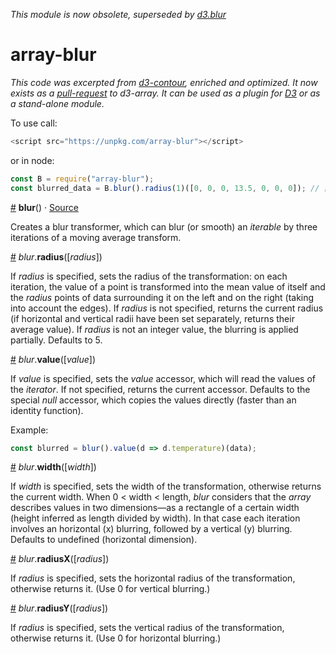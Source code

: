 _This module is now obsolete, superseded by [d3.blur](https://github.com/d3/d3-array/blob/main/README.md#blur)_

# array-blur

_This code was excerpted from [d3-contour](https://github.com/d3/d3-contour), enriched and optimized. It now exists as a [pull-request](https://github.com/d3/d3-array/pull/151) to d3-array. It can be used as a plugin for [D3](https://d3js.org/) or as a stand-alone module._

To use call:
```js
<script src="https://unpkg.com/array-blur"></script>
```

or in node:
```js
const B = require("array-blur");
const blurred_data = B.blur().radius(1)([0, 0, 0, 13.5, 0, 0, 0]); // [0.5, 1.5, 3, 3.5, 3, 1.5, 0.5, width: 7, height: 1]
```



<a name="blur" href="#blur">#</a> <b>blur</b>() · [Source](https://github.com/fil/array-blur/blob/master/src/blur.js)

Creates a blur transformer, which can blur (or smooth) an *iterable* by three iterations of a moving average transform.

<a name="blur_radius" href="#blur_radius">#</a> *blur*.<b>radius</b>([*radius*])

If *radius* is specified, sets the radius of the transformation: on each iteration, the value of a point is transformed into the mean value of itself and the *radius* points of data surrounding it on the left and on the right (taking into account the edges). If *radius* is not specified, returns the current radius (if horizontal and vertical radii have been set separately, returns their average value). If *radius* is not an integer value, the blurring is applied partially. Defaults to 5.

<a name="blur_value" href="#blur_value">#</a> *blur*.<b>value</b>([*value*])

If *value* is specified, sets the *value* accessor, which will read the values of the *iterator*. If not specified, returns the current accessor. Defaults to the special *null* accessor, which copies the values directly (faster than an identity function).

Example:
```js
const blurred = blur().value(d => d.temperature)(data);
```

<a name="blur_width" href="#blur_width">#</a> *blur*.<b>width</b>([*width*])

If *width* is specified, sets the width of the transformation, otherwise returns the current width. When 0 < width < length, *blur* considers that the *array* describes values in two dimensions—as a rectangle of a certain width (height inferred as length divided by width). In that case each iteration involves an horizontal (x) blurring, followed by a vertical (y) blurring. Defaults to undefined (horizontal dimension).

<a name="blur_radiusX" href="#blur_radiusX">#</a> *blur*.<b>radiusX</b>([*radius*])

If *radius* is specified, sets the horizontal radius of the transformation, otherwise returns it. (Use 0 for vertical blurring.)

<a name="blur_radiusY" href="#blur_radiusY">#</a> *blur*.<b>radiusY</b>([*radius*])

If *radius* is specified, sets the vertical radius of the transformation, otherwise returns it. (Use 0 for horizontal blurring.)


